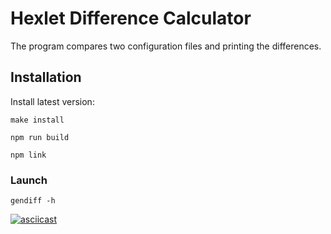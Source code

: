 # Hexlet Difference Calculator

The program compares two configuration files and printing the differences. 

## Installation 

Install latest version:

`make install`

`npm run build`

`npm link`

### Launch

`gendiff -h`

[![asciicast](https://asciinema.org/a/O0cDWziDvxzVGPppNUmp2Sb75.svg)](https://asciinema.org/a/O0cDWziDvxzVGPppNUmp2Sb75)

